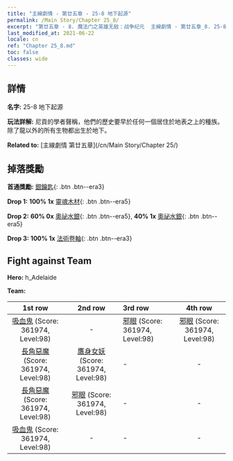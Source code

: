 ```yaml
---
title: "主線劇情 - 第廿五章 - 25-8 地下起源"
permalink: /Main Story/Chapter 25_8/
excerpt: "第廿五章 - 8. 魔法门之英雄无敌：战争纪元  主線劇情 - 第廿五章_8. 25-8 地下起源"
last_modified_at: 2021-06-22
locale: cn
ref: "Chapter 25_8.md"
toc: false
classes: wide
---
```


## 詳情

 **名字:** 25-8 地下起源

 **玩法詳解:** 尼貢的學者聲稱，他們的歷史要早於任何一個居住於地表之上的種族。除了龍以外的所有生物都出生於地下。

 **Related to:** [主線劇情 第廿五章](/cn/Main Story/Chapter 25/)

## 掉落獎勵

 **首通獎勵:** [銀鑰匙](/cn/Items/con_693/){: .btn .btn--era3}

 **Drop 1:** **100% 1x** [靈魂木材](/cn/Items/mat_83/){: .btn .btn--era5}

 **Drop 2:** **60% 0x** [奧祕水銀](/cn/Items/mat_77/){: .btn .btn--era5}, **40% 1x** [奧祕水銀](/cn/Items/mat_77/){: .btn .btn--era5}

 **Drop 3:** **100% 1x** [法術卷軸](/cn/Items/con_694/){: .btn .btn--era3}


## Fight against Team
 **Hero:** h_Adelaide

 **Team:**


  | 1st row | 2nd row | 3rd row | 4th row |
  |:----:|:----:|:----|:----:|
  | [吸血鬼](/cn/units/Vampire/) (Score: 361974, Level:98)  | - | [邪眼](/cn/units/Beholder/) (Score: 361974, Level:98)  | [邪眼](/cn/units/Beholder/) (Score: 361974, Level:98)  |
  | [長角惡魔](/cn/units/Demon/) (Score: 361974, Level:98)  | [鷹身女妖](/cn/units/Harpy/) (Score: 361974, Level:98)  | - | - |
  | [長角惡魔](/cn/units/Demon/) (Score: 361974, Level:98)  | [邪眼](/cn/units/Beholder/) (Score: 361974, Level:98)  | - | - |
  | [吸血鬼](/cn/units/Vampire/) (Score: 361974, Level:98)  | - | - | - |


